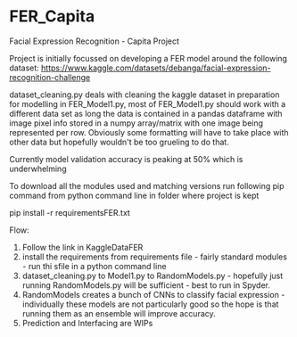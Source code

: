 # FER_Capita
Facial Expression Recognition - Capita Project

Project is initially focussed on developing a FER model around the following dataset: 
     https://www.kaggle.com/datasets/debanga/facial-expression-recognition-challenge


dataset_cleaning.py deals with cleaning the kaggle dataset in preparation for modelling in FER_Model1.py, most of FER_Model1.py should work with a different data set as long the data is contained in a pandas dataframe with image pixel info stored in a numpy array/matrix with one image being represented per row. Obviously some formatting will have to take place with other data but hopefully wouldn't be too grueling to do that.

Currently model validation accuracy is peaking at 50% which is underwhelming

To download all the modules used and matching versions run following pip command from python command line in folder where project is kept

pip install -r requirementsFER.txt 

Flow: 
1) Follow the link in KaggleDataFER 
2) install the requirements from requirements file - fairly standard modules - run thi sfile in a python command line
3) dataset_cleaning.py to Model1.py to RandomModels.py - hopefully just running RandomModels.py will be sufficient - best to run in Spyder.
4) RandomModels creates a bunch of CNNs to classify facial expression - individually these models are not particularly good so the hope is that running them as an ensemble will improve accuracy.
5) Prediction and Interfacing are WIPs
